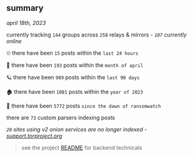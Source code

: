 
## summary
_april 18th, 2023_

currently tracking `144` groups across `258` relays & mirrors - _`107` currently online_

⏲ there have been `15` posts within the `last 24 hours`

🦈 there have been `193` posts within the `month of april`

🪐 there have been `989` posts within the `last 90 days`

🏚 there have been `1081` posts within the `year of 2023`

🦕 there have been `5772` posts `since the dawn of ransomwatch`

there are `73` custom parsers indexing posts

_`20` sites using v2 onion services are no longer indexed - [support.torproject.org](https://support.torproject.org/onionservices/v2-deprecation/)_

> see the project [README](https://github.com/joshhighet/ransomwatch#ransomwatch--) for backend technicals
